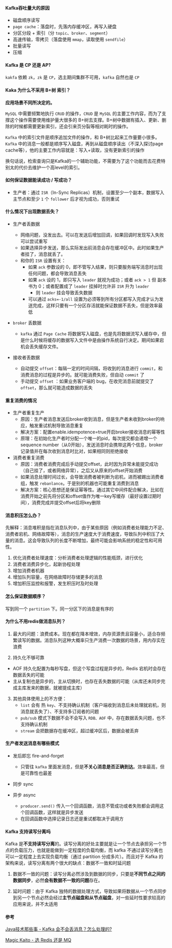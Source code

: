 #### Kafka吞吐量大的原因

- 磁盘顺序读写
- `page cache`：落盘时，先落内存缓冲区，再写入硬盘
- 分区分段 + 索引（分 `topic`、`broker`、`segment`）
- 高速传输，零拷贝（落盘使用 `mmap`，读取使用 `sendfile`）
- 批量读写
- 压缩





#### Kafka 是 CP 还是 AP?

`kakfa` 依赖 `zk`，`zk` 是 `CP`，选主期间集群不可用，`kafka` 自然也是 `CP`





#### Kaka 为什么不采用 B+树 索引？

**应用场景不同所决定的。**

`MySQL` 中需要频繁地执行 `CRUD` 的操作，`CRUD` 是 `MySQL` 的主要工作内容，而为了支撑这个操作需要使用维护量大很多的 B+树去支撑。B+树中数据有插入、更新、删除的时候都需要更新索引，还会引来页分裂等相对耗时的操作。

`Kafka` 中的索引文件是顺序追加文件的操作，和 B+树比起来工作量要小很多。`Kafka` 中的消息一般都是顺序写入磁盘，再到从磁盘顺序读出（不深入探讨page cache等），他的主要工作内容就是：写入+读取，没有更新索引的操作

换句话说，检索查询只是Kafka的一个辅助功能，不需要为了这个功能而去花费特别太的代价去维护一个高level的索引。





#### 如何保证数据能读成功 / 写成功？

- 生产者：通过 `ISR`（In-Sync Replicas）机制，设置至少一个副本，数据写入主节点和至少 `1` 个 `follower` 后才视为成功，否则重试





#### 什么情况下出现数据丢失？

- 生产者丢数据
  - 网络问题，没发出去。可以在发送后增加回调，如果回调时发现写入失败可以尝试重写
  - 如果选择异步发送，那么实际发出前消息会存在缓冲区中。此时如果生产者挂了，消息就丢了。
  - 和你的 `ISR` 设置有关：
    - 如果 `ack` 参数设的 0，即不管写入结果，则只要服务端写消息时出现任何问题，都会导致消息丢失
    - 如果 `ack` 设的 1，即只写入 `leader` 就视为成功；或者 `ack > 1` 但 副本书为 0；或者配置成了 `leader` 挂掉时允许非 `ISR` 升为 `leader`
      - 则 `leader` 挂会导致丢失数据
    - 可以通过 `acks=-1/all` 设置为必须等到所有分区都写入完成才认为发送完成，这样只要有一个分区存活就能保证数据不丢失，但是效率最低
  
- `broker` 丢数据
  
  - `kafka` 通过 `Page Cache` 将数据写入磁盘，也是先将数据流写入缓存中，但是什么时候将缓存的数据写入文件中是由操作系统自行决定。期间如果宕机会丢失缓存文件。
- 接收者丢数据

  - 自动提交 `offset`：每隔一定的时间间隔，将收到的消息进行 `commit`，和消费消息的过程是异步的。就可能消费失败，但自动 `commit` 了
  - 手动提交 `offset` ：如果业务客户端的 bug，在收完消息前就提交了 `offset`，那么就可能造成数据的丢失





#### 重复消费的情况

- 生产者重复生产
  - 原因：生产者消息发送后broker收到消息，但是生产者未收到broker的响应，触发重试机制导致消息重复
  - 解决方案：配置enable.idempotence=true开启broker接收消息的幂等性
  - 原理：在初始化生产者时分配一个唯一的pid，每次提交都会递增一个sequence number（从0开始），发送消息时会携带这两个信息，broker记录值并在每次收到消息时比对，如果相同则拒绝接收
- 消费者重复消费
  - 原因：消费者消费完成后手动提交offset，此时因为异常未能提交成功（自己挂了，或者网络异常），之后又从原来的offset开始消费
  - 如果消息处理时间过长，会导致消费者被判断为宕机，进而被踢出消费者组，触发 `rebanlance`。于是别的机器也可能重复消费到消息
  - 解决方案：核心思想还是保证幂等性。通过其它中间件配合解决，比如在消费开始之前先将分区和offset值作为唯一key写缓存（最好设置过期时间），消费完成并提交offset后将key删除





#### 消息积压怎么办？

先解释：消息堆积是指在消息队列中，由于某些原因（例如消费者处理能力不足、消费者宕机、网络故障等），消息的生产速度大于消费速度，导致队列中积压了大量的消息。这会导致队列的长度不断增加，最终可能会影响系统的稳定性和可用性。

1. 优化消费者处理速度：分析消费者处理逻辑的性能瓶颈，进行优化
2. 消费者消费异步化，起新协程处理
3. 增加消费者机器
4. 增加队列容量，在网络故障时存储更多的消息
5. 增加积压监控和报警，发生积压时及时处理





#### 怎么保证数据顺序？

写到同一个 `partition` 下。同一分区下的消息是有序的





#### 为什么不用redis做消息队列？

1. 最大的问题：浪费成本。现在都在降本增效，内存资源贵且容量小，适合存频繁读写的数据。消息队列这种大概率只生产消费一次数据的场景，用内存实在浪费

2. 持久化不够可靠
  - AOF 持久化配置为每秒写盘，但这个写盘过程是异步的，Redis 宕机时会存在数据丢失的可能
  - 主从复制也是异步的，主从切换时，也存在丢失数据的可能（从库还未同步完成主库发来的数据，就被提成主库）

3. 其他具体使用上的不方便：
    - `list` 会有 热 `key`、不支持确认机制（客户端收到消息后未处理就宕机，则消息就丢失了）、不支持多订阅者的问题
    - `pub/sub` 模式下数据不会不会写入  `RDB、AOF` 中，存在数据丢失问题，也不支持确认机制
    - `stream` 会把数据存在缓冲区，超过缓冲区后，数据会被丢弃







#### 生产者发送消息有哪些模式

- 发后即忘 fire-and-forget
  - 只管往 `kafka` 里面发消息，但是**不关心消息是否正确到达**。效率最高，但是可靠性也最差

- 同步 sync

- 异步 async
  - `producer.send()` 传入一个回调函数，消息不管成功或者失败都会调用这个回调函数，这样就是异步发送
  - 在回调函数中选择记录日志还是重试都取决于调用方






#### Kafka 支持读写分离吗

Kafka 是**不支持读写分离**的。读写分离的好处主要就是让一个节点去承担另一个节点的负载压力，也就是能做到一定程度的负载均衡，而 kafka 不通过读写分离也可以一定程度上去实现负载均衡（通过 partition 分成多片）。而且对于 Kafka 的架构来说，读写分离有两个很大的缺点：数据不一致和时延问题

1. 数据不一致的问题：读写分离必然涉及到数据的同步，只要是**不同节点之间的数据同步**，必然**会有数据不一致的问题**存在。

2. 延时问题：由于 Kafka 独特的数据处理方式，导致如果将数据从一个节点同步到另一个节点必然会经过**主节点磁盘和从节点磁盘**，对一些延时性要求较高的应用来说，并不太适用





#### 参考

[Java技术那些事 - Kafka 会不会丢消息？怎么处理的?](https://zhuanlan.zhihu.com/p/307480336)

[Magic Kaito - 选 Redis 还是 MQ](https://toutiao.io/posts/v52rbwl/preview)
